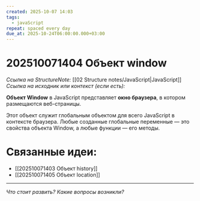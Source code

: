```yaml
---
created: 2025-10-07 14:03
tags:
  - javaScript
repeat: spaced every day
due_at: 2025-10-24T06:00:00.000+03:00
---
```

# 202510071404 Объект window

*Ссылка на StructureNote:* [[02 Structure notes/JavaScript|JavaScript]]
*Ссылка на исходник или контекст (если есть):*

**Объект Window** в JavaScript представляет **окно браузера**, в котором размещаются веб-страницы.  

Этот объект служит глобальным объектом для всего JavaScript в контексте браузера. Любые созданные глобальные переменные — это свойства объекта Window, а любые функции — его методы.  

# Связанные идеи:

* [[202510071403 Объект history]]
* [[202510071405 Объект location]]

---

*Что стоит развить? Какие вопросы возникли?*
